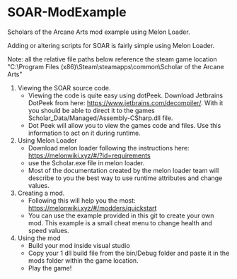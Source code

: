 # SOAR-ModExample
Scholars of the Arcane Arts mod example using Melon Loader.

Adding or altering scripts for SOAR is fairly simple using Melon Loader.

Note: all the relative file paths below reference the steam game location "C:\Program Files (x86)\Steam\steamapps\common\Scholar of the Arcane Arts"

1. Viewing the SOAR source code.
    - Viewing the code is quite easy using dotPeek. Download Jetbrains DotPeek from here: https://www.jetbrains.com/decompiler/. With it you should be able to direct it to the games Scholar_Data/Managed/Assembly-CSharp.dll file.
    - Dot Peek will allow you to view the games code and files. Use this information to act on it during runtime.
2. Using Melon Loader
    - Download melon loader following the instructions here: https://melonwiki.xyz/#/?id=requirements
    - use the Scholar.exe file in melon loader.
    - Most of the documentation created by the melon loader team will describe to you the best way to use runtime attributes and change values.
3. Creating a mod.
    - Following this will help you the most: https://melonwiki.xyz/#/modders/quickstart
    - You can use the example provided in this git to create your own mod. This example is a small cheat menu to change health and speed values.
4. Using the mod
    - Build your mod inside visual studio
    - Copy your 1 dll build file from the bin/Debug folder and paste it in the mods folder within the game location.
    - Play the game! 
